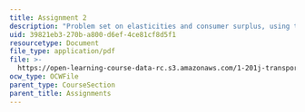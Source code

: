 ```yaml
---
title: Assignment 2
description: "Problem set on elasticities and consumer surplus, using the Logit\_model, and using the four­ step travel\_demand model."
uid: 39821eb3-270b-a800-d6ef-4ce81cf8d5f1
resourcetype: Document
file_type: application/pdf
file: >-
  https://open-learning-course-data-rc.s3.amazonaws.com/1-201j-transportation-systems-analysis-demand-and-economics-fall-2008/39821eb3270ba800d6ef4ce81cf8d5f1_MIT1_201JF08_hw_2.pdf
ocw_type: OCWFile
parent_type: CourseSection
parent_title: Assignments
---
```

